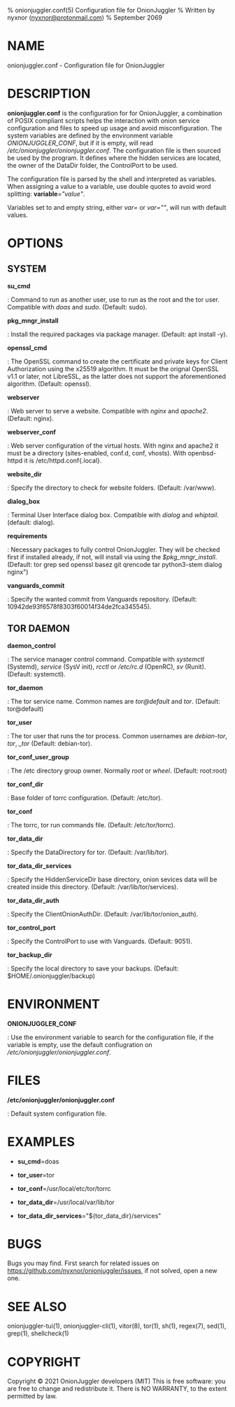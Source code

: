 % onionjuggler.conf(5) Configuration file for OnionJuggler
% Written by nyxnor (nyxnor@protonmail.com)
% September 2069

# NAME

onionjuggler.conf - Configuration file for OnionJuggler


# DESCRIPTION

**onionjuggler.conf** is the configuration for for OnionJuggler, a combination of POSIX compliant scripts helps the interaction with onion service configuration and files to speed up usage and avoid misconfiguration. The system variables are defined by the environment variable *ONIONJUGGLER_CONF*, but if it is empty, will read */etc/onionjuggler/onionjuggler.conf*. The configuration file is then sourced be used by the program. It defines where the hidden services are located, the owner of the DataDir folder, the ControlPort to be used.

The configuration file is parsed by the shell and interpreted as variables. When assigning a value to a variable, use double quotes to avoid word splitting: **variable**=*"value"*.

Variables set to and empty string, either *var=* or *var=""*, will run with default values.

# OPTIONS

## SYSTEM

**su_cmd**

: Command to run as another user, use to run as the root and the tor user. Compatible with *doas* and *sudo*. (Default: sudo).

**pkg_mngr_install**

: Install the required packages via package manager. (Default: apt install -y).

**openssl_cmd**

: The OpenSSL command to create the certificate and private keys for Client Authorization using the x25519 algorithm. It must be the orignal OpenSSL v1.1 or later, not LibreSSL, as the latter does not support the aforementioned algorithm. (Default: openssl).

**webserver**

: Web server to serve a website. Compatible with *nginx* and *apache2*. (Default: nginx).

**webserver_conf**

: Web server configuration of the virtual hosts. With nginx and apache2 it must be a directory (sites-enabled, conf.d, conf, vhosts). With openbsd-httpd it is /etc/httpd.conf{.local}.

**website_dir**

: Specify the directory to check for website folders. (Default: /var/www).

**dialog_box**

: Terminal User Interface dialog box. Compatible with *dialog* and *whiptail*. (default: dialog).

**requirements**

: Necessary packages to fully control OnionJuggler. They will be checked first if installed already, if not, will install via using the *$pkg_mngr_install*. (Default: tor grep sed openssl basez git qrencode tar python3-stem dialog nginx")

**vanguards_commit**

: Specify the wanted commit from Vanguards repository. (Default: 10942de93f6578f8303f60014f34de2fca345545).

## TOR DAEMON

**daemon_control**

: The service manager control command. Compatible with *systemctl* (Systemd), *service* (SysV init), *rcctl* or */etc/rc.d* (OpenRC), *sv* (Runit). (Default: systemctl).

**tor_daemon**

: The tor service name. Common names are *tor@default* and *tor*. (Default: tor@default)

**tor_user**

: The tor user that runs the tor process. Common usernames are *debian-tor*, *tor*, *_tor* (Default: debian-tor).

**tor_conf_user_group**

: The /etc directory group owner. Normally *root* or *wheel*. (Default: root:root)

**tor_conf_dir**

: Base folder of torrc configuration. (Default: /etc/tor).

**tor_conf**

: The torrc, tor run commands file. (Default: /etc/tor/torrc).

**tor_data_dir**

: Specify the DataDirectory for tor. (Default: /var/lib/tor).

**tor_data_dir_services**

: Specify the HiddenServiceDir base directory, onion sevices data will be created inside this directory. (Default: /var/lib/tor/services).

**tor_data_dir_auth**

: Specify the ClientOnionAuthDir. (Default: /var/lib/tor/onion_auth).

**tor_control_port**

: Specify the ControlPort to use with Vanguards. (Default: 9051).

**tor_backup_dir**

: Specify the local directory to save your backups. (Default: $HOME/.onionjuggler/backup)


# ENVIRONMENT

**ONIONJUGGLER_CONF**

: Use the environment variable to search for the configuration file, if the variable is empty, use the default confiugration on */etc/onionjuggler/onionjuggler.conf*.

# FILES

**/etc/onionjuggler/onionjuggler.conf**

: Default system configuration file.

# EXAMPLES

* **su_cmd**=doas

* **tor_user**=tor

* **tor_conf**=/usr/local/etc/tor/torrc

* **tor_data_dir**=/usr/local/var/lib/tor

* **tor_data_dir_services**="\$\{tor_data_dir\}/services"

# BUGS

Bugs you may find. First search for related issues on https://github.com/nyxnor/onionjuggler/issues, if not solved, open a new one.


# SEE ALSO

onionjuggler-tui(1), onionjuggler-cli(1), vitor(8), tor(1), sh(1), regex(7), sed(1), grep(1), shellcheck(1)


# COPYRIGHT

Copyright  ©  2021  OnionJuggler developers (MIT)
This is free software: you are free to change and redistribute it.  There is NO WARRANTY, to the extent permitted by law.

